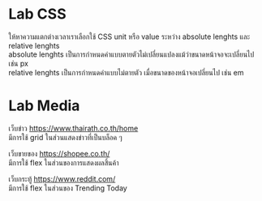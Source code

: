 # Lab CSS
ให้หาความแตกต่างเวลาเราเลือกใช้ CSS unit หรือ value ระหว่าง absolute lenghts และ relative lenghts\
absolute lenghts เป็นการกำหนดค่าแบบตายตัวไม่เปลี่ยนแปลงแม้ว่าขนาดหน้าจอจะเปลี่ยนไป เช่น px\
relative lenghts เป็นการกำหนดค่าแบบไม่ตายตัว เมื่อขนาดของหน้าจอเปลี่ยนไป เช่น em 

# Lab Media
เว็บข่าว https://www.thairath.co.th/home  
มีการใช้ grid ในส่วนแสดงข่าวที่เป็นบล็อค ๆ  

เว็บขายของ https://shopee.co.th/  
มีการใช้ flex ในส่วนของการแสดงผลสิ้นค้า  

เว็บกระทู้ https://www.reddit.com/  
มีการใช้ flex ในส่วนของ Trending Today  